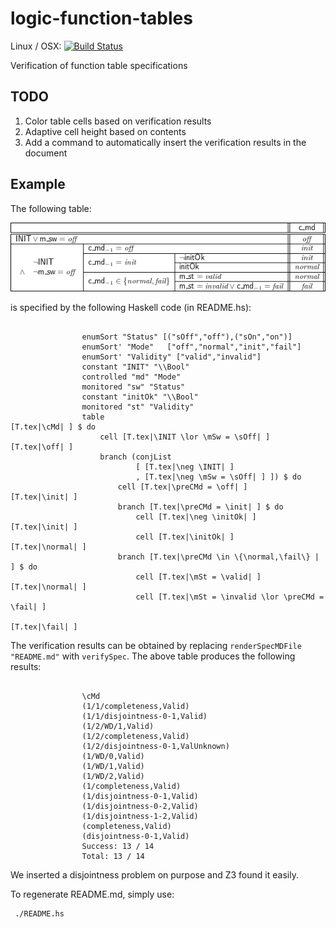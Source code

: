 
# logic-function-tables
Linux / OSX: 
[![Build Status](https://travis-ci.org/unitb/logic-function-tables.svg?branch=master)](https://travis-ci.org/unitb/logic-function-tables)


Verification of function table specifications

## TODO
 1. Color table cells based on verification results
 2. Adaptive cell height based on contents
 3. Add a command to automatically insert the verification results in the document


## Example
The following table:



![alt text](table13.png)



is specified by the following Haskell code (in README.hs):

```
 
                enumSort "Status" [("sOff","off"),("sOn","on")]
                enumSort' "Mode"   ["off","normal","init","fail"]
                enumSort' "Validity" ["valid","invalid"]
                constant "INIT" "\\Bool"
                controlled "md" "Mode"
                monitored "sw" "Status"
                constant "initOk" "\\Bool"
                monitored "st" "Validity"
                table                                                [T.tex|\cMd| ] $ do
                    cell [T.tex|\INIT \lor \mSw = \sOff| ]            [T.tex|\off| ] 
                    branch (conjList 
                            [ [T.tex|\neg \INIT| ]
                            , [T.tex|\neg \mSw = \sOff| ] ]) $ do
                        cell [T.tex|\preCMd = \off| ]                  [T.tex|\init| ]
                        branch [T.tex|\preCMd = \init| ] $ do
                            cell [T.tex|\neg \initOk| ]                [T.tex|\init| ]
                            cell [T.tex|\initOk| ]                     [T.tex|\normal| ]
                        branch [T.tex|\preCMd \in \{\normal,\fail\} | ] $ do
                            cell [T.tex|\mSt = \valid| ]               [T.tex|\normal| ]
                            cell [T.tex|\mSt = \invalid \lor \preCMd = \fail| ]             
                                                                  [T.tex|\fail| ] 
```

The verification results can be obtained by replacing
`renderSpecMDFile "README.md"` with `verifySpec`. The above table
produces the following results:

```

                \cMd
                (1/1/completeness,Valid)
                (1/1/disjointness-0-1,Valid)
                (1/2/WD/1,Valid)
                (1/2/completeness,Valid)
                (1/2/disjointness-0-1,ValUnknown)
                (1/WD/0,Valid)
                (1/WD/1,Valid)
                (1/WD/2,Valid)
                (1/completeness,Valid)
                (1/disjointness-0-1,Valid)
                (1/disjointness-0-2,Valid)
                (1/disjointness-1-2,Valid)
                (completeness,Valid)
                (disjointness-0-1,Valid)
                Success: 13 / 14 
                Total: 13 / 14  
```

We inserted a disjointness problem on purpose and Z3 found it
easily.

To regenerate README.md, simply use:

```
 ./README.hs 
```
